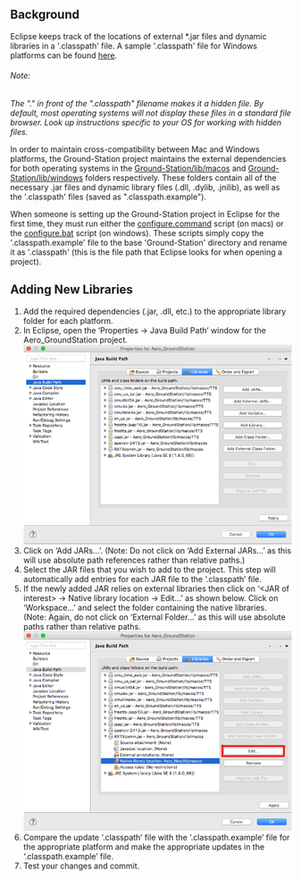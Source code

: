 ## Background
Eclipse keeps track of the locations of external *.jar files and dynamic libraries in a '.classpath' file. A sample '.classpath' file for Windows platforms can be found [here](./lib/windows/.classpath.example).

###### Note:
*The "." in front of the ".classpath" filename makes it a hidden file. By default, most operating systems will not display these files in a standard file browser. Look up instructions specific to your OS for working with hidden files.*

In order to maintain cross-compatibility between Mac and Windows platforms, the Ground-Station project maintains the external dependencies for both operating systems in the [Ground-Station/lib/macos](./lib/macos) and [Ground-Station/lib/windows](./lib/windows) folders respectively. These folders contain all of the necessary .jar files and dynamic library files (.dll, .dylib, .jnilib), as well as the '.classpath' files (saved as ".classpath.example").

When someone is setting up the Ground-Station project in Eclipse for the first time, they must run either the [configure.command](./lib/macos/configure.command) script (on macs) or the [configure.bat](./lib/windows/configure.bat) script (on windows). These scripts simply copy the '.classpath.example' file to the base 'Ground-Station' directory and rename it as '.classpath' (this is the file path that Eclipse looks for when opening a project).

## Adding New Libraries
1. Add the required dependencies (.jar, .dll, etc.) to the appropriate library folder for each platform.
2. In Eclipse, open the ‘Properties -> Java Build Path’ window for the Aero_GroundStation project.
![Alt text](img/BuildPathProperties.png?raw=true "Java Build Path Properties")
3. Click on ‘Add JARs…’. (Note: Do not click on ‘Add External JARs…’ as this will use absolute path references rather than relative paths.)
4. Select the JAR files that you wish to add to the project. This step will automatically add entries for each JAR file to the ‘.classpath’ file.
5. If the newly added JAR relies on external libraries then click on ‘\<JAR of interest> -> Native library location -> Edit…’ as shown below. Click on ‘Workspace…’ and select the folder containing the native libraries. (Note: Again, do not click on ‘External Folder…’ as this will use absolute paths rather than relative paths.
![Alt text](img/NativeLibraryEdit.png?raw=true "Native Library Edit")
6. Compare the update ‘.classpath’ file with the ‘.classpath.example’ file for the appropriate platform and make the appropriate updates in the ‘.classpath.example’ file.
7. Test your changes and commit.
